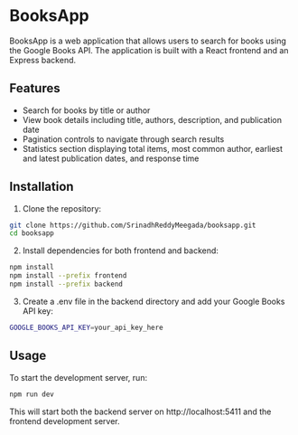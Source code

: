 # BooksApp

BooksApp is a web application that allows users to search for books using the Google Books API. The application is built with a React frontend and an Express backend.

## Features

- Search for books by title or author
- View book details including title, authors, description, and publication date
- Pagination controls to navigate through search results
- Statistics section displaying total items, most common author, earliest and latest publication dates, and response time

## Installation

1. Clone the repository:

```sh
git clone https://github.com/SrinadhReddyMeegada/booksapp.git
cd booksapp
```

2. Install dependencies for both frontend and backend:
```sh
npm install
npm install --prefix frontend
npm install --prefix backend
```
3. Create a .env file in the backend directory and add your Google Books API key:
```sh
GOOGLE_BOOKS_API_KEY=your_api_key_here
```
## Usage
To start the development server, run:
```sh
npm run dev
```
This will start both the backend server on http://localhost:5411 and the frontend development server.